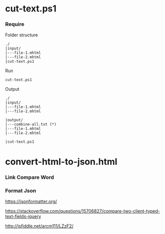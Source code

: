 # cut-text.ps1

### Require
Folder structure
```
./
|input/
|---file-1.mhtml
|---file-2.mhtml
|cut-text.ps1

```

Run
```
cut-text.ps1
```

Output
```
./
|input/
|---file-1.mhtml
|---file-2.mhtml

|output/
|---combine-all.txt (*)
|---file-1.mhtml
|---file-2.mhtml

|cut-text.ps1
```


# convert-html-to-json.html
### Link Compare Word

### Format Json
https://jsonformatter.org/

https://stackoverflow.com/questions/15706827/compare-two-client-typed-text-fields-jquery

http://jsfiddle.net/arcm111/LZzF2/


